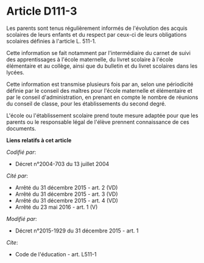 # Article D111-3

Les parents sont tenus régulièrement informés de l'évolution des acquis scolaires de leurs enfants et du respect par ceux-ci
de leurs obligations scolaires définies à l'article L. 511-1. 

Cette information se fait notamment par l'intermédiaire du carnet de suivi des apprentissages à l'école maternelle, du livret
scolaire à l'école élémentaire et au collège, ainsi que du bulletin et du livret scolaires dans les lycées. 

Cette information est transmise plusieurs fois par an, selon une périodicité définie par le conseil des maîtres pour l'école
maternelle et élémentaire et par le conseil d'administration, en prenant en compte le nombre de réunions du conseil de
classe, pour les établissements du second degré. 

L'école ou l'établissement scolaire prend toute mesure adaptée pour que les parents ou le responsable légal de l'élève
prennent connaissance de ces documents.

**Liens relatifs à cet article**

_Codifié par_:

  - Décret n°2004-703 du 13 juillet 2004

_Cité par_:

  - Arrêté du 31 décembre 2015 - art. 2 (VD)
  - Arrêté du 31 décembre 2015 - art. 3 (VD)
  - Arrêté du 31 décembre 2015 - art. 4 (VD)
  - Arrêté du 23 mai 2016 - art. 1 (V)

_Modifié par_:

  - Décret n°2015-1929 du 31 décembre 2015 - art. 1

_Cite_:

  - Code de l'éducation - art. L511-1
